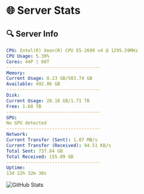 # 🌐 Server Stats
## 🔍 Server Info
```yaml
CPU: Intel(R) Xeon(R) CPU E5-2699 v4 @ 1295.59MHz
CPU Usage: 5.30%
Cores: 44P | 88T
-----------------------------------
Memory:
Current Usage: 8.23 GB/503.74 GB
Available: 492.06 GB
-----------------------------------
Disk:
Current Usage: 28.18 GB/1.71 TB
Free: 1.60 TB
-----------------------------------
GPU:
No GPU detected
-----------------------------------
Network:
Current Transfer (Sent): 1.07 MB/s
Current Transfer (Received): 94.51 KB/s
Total Sent: 737.84 GB
Total Received: 155.89 GB
-----------------------------------
Uptime:
13d 22h 32m 30s
```
![GitHub Stats](https://img.shields.io/badge/Updated-2025-05-03_15:41:18-blue)